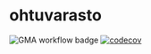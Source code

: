 # ohtuvarasto

![GMA workflow badge](https://github.com/LosEvons/ohtuvarasto/workflows/CI/badge.svg)
[![codecov](https://codecov.io/gh/LosEvons/ohtuvarasto/graph/badge.svg?token=E947GDVY1A)](https://codecov.io/gh/LosEvons/ohtuvarasto)
